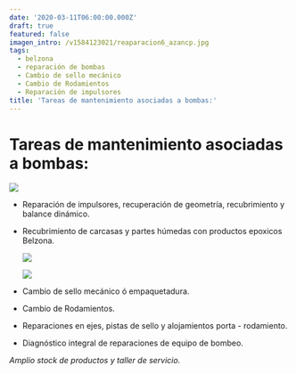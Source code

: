 ```yaml
---
date: '2020-03-11T06:00:00.000Z'
draft: true
featured: false
imagen_intro: /v1584123021/reaparacion6_azancp.jpg
tags:
  - belzona
  - reparación de bombas
  - Cambio de sello mecánico
  - Cambio de Rodamientos
  - Reparación de impulsores
title: 'Tareas de mantenimiento asociadas a bombas:'
---
```


# Tareas de mantenimiento asociadas a bombas:

![](https://res.cloudinary.com/novatec/v1584055763/reaparacion6_opjicw.jpg)

* Reparación de impulsores, recuperación de geometría, recubrimiento y balance dinámico.
* Recubrimiento de carcasas y partes húmedas con productos epoxicos Belzona.

  ![](https://res.cloudinary.com/novatec/v1584139608/reparacion8_mnx5r0.jpg)

  ![](https://res.cloudinary.com/novatec/v1584139626/reparacion7_hdba6z.png)
* Cambio de sello mecánico ó  empaquetadura.
* Cambio de Rodamientos.
* Reparaciones en ejes, pistas de sello y alojamientos porta - rodamiento.
* Diagnóstico integral de reparaciones de equipo de bombeo.

_Amplio stock de productos y taller de servicio._
